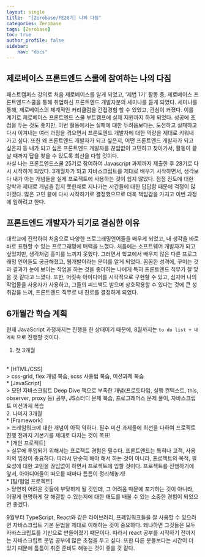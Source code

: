 ```yaml
---
layout: single
title:  "[Zerobase/FE28기] 나의 다짐"
categories: Zerobase
tags: [Zerobase]
toc: true
author_profile: false
sidebar:
    nav: "docs"
---
```


## 제로베이스 프론트엔드 스쿨에 참여하는 나의 다짐

 패스트캠퍼스 강의로 처음 제로베이스를 알게 되었고, ‘제법 1기’ 활동 중, 제로베이스 프론트엔드스쿨을 통해 취업하신 프론트엔드 개발자분의 세미나를 듣게 되었다. 세미나를 통해, 제로베이스의 체계적인 커리큘럼을 간접경험 할 수 있었고, 관심이 커졌다. 이를 계기로 제로베이스 프론트엔드 스쿨 부트캠프에 실제 지원까지 하게 되었다. 성공에 초점을 두는 것도 좋지만, 이번 활동에서는 실패에 대한 두려움보다는, 도전하고 실패하고 다시 이겨내는 여러 과정을 겪으면서 프론트엔드 개발자에 대한 역량을 제대로 키워내 가고 싶다. 또한 왜 프론트엔드 개발자가 되고 싶은지, 어떤 프론트엔드 개발자가 되고 싶은지 등 내가 되고 싶은 프론트엔드 개발자를 끊임없이 고민하고 찾아가서, 활동이 끝날 때까지 답을 찾을 수 있도록 최선을 다할 것이다.
 <br> 사실 나는 프론트엔드스쿨 25기로 참여하여 Javascript 과제까지 제출한 후 28기로 다시 시작하게 되었다. 3개월차가 되고 자바스크립트를 제대로 배우기 시작하면서, 생각보다 내가 아는 개념들을 실제 프로젝트에 사용하는 것이 쉽지 않았다. 점점 진도에 대한 강박과 제대로 개념을 잡지 못한채로 지나가는 시간들에 대한 답답함 때문에 걱정이 많아졌다. 많은 고민 끝에 다시 시작하기로 결정했으므로 더욱 책임감을 가지고 이번 과정에 임하려고 한다.


## 프론트엔드 개발자가 되기로 결심한 이유
대학교에 진학하여 처음으로 다양한 프로그래밍언어들을 배우게 되었고, 내 생각을 바로바로 표현할 수 있는 프로그래밍에 매력을 느꼈다. 처음에는 소프트웨어 개발자가 되고 싶었지만, 생각처럼 흥미를 느끼지 못했다. 그러면서 학교에서 배우지 않은 다른 프로그래밍 언어들도 궁금해졌고, 웹개발이라는 분야를 알게 되었다. 꼼꼼한 성격에, 꾸미는 것과 결과가 눈에 보이는 작업을 하는 것을 좋아하는 나에게 특히 프론트엔드 직무가 잘 맞을 것 같다고 느꼈다. 또한, 머릿속 아이디어를 시각적으로 구현할 수 있고, 심지어 나의 작업물을 사용자가 사용하고, 그들의 피드백도 받으며 상호작용할 수 있다는 것에 큰 성취감을 느껴, 프론트엔드 직무로 내 진로를 결정하게 되었다.


## 6개월간 학습 계획
현재 JavaScript 과정까지는 진행을 한 상태이기 때문에, 8월까지는 `to do list + 내 계획` 으로 진행할 것이다.
<br>

1. 첫 3개월
<br>
* [HTML/CSS]
<br>
> css-grid, flex 개념 복습, scss 사용법 복습, 미션과제 복습
<br>
* [JavaScript]
<br>
> 모던 자바스크립트 Deep Dive 책으로 부족한 개념(프로토타입, 실행 컨텍스트, this, observer, proxy 등) 공부, JS스터디 문제 복습, 프로그래머스 문제 풀이, 자바스크립트 미션과제 복습
<br>
2. 나머지 3개월
<br>
* [Framework]
<br>
> 프레임워크에 대한 개념이 아직 약하다. 필수 미션 과제들에 최선을 다하여 프로젝트 진행 전까지 기본기를 제대로 다지는 것이 목표!
<br>
* [개인 프로젝트]
<br>
> 실무에 투입되기 위해서는 프로젝트 경험은 필수다. 프론트엔드는 특히나 고객, 사용자의 입장이 중요하다. 따라서 단순히 해야 해서 하는 것이 아니라, 프로젝트의 목적, 필요성에 대한 고민을 끊임없이 하면서 프로젝트에 임할 것이다. 프로젝트를 진행하기에 앞서, 아이디어들이 떠오를 때마다 틈틈이 정리해놓기!
<br>
* [팀/협업 프로젝트]
<br>
> 당연히 어려운 것들에 부딪히게 될 것인데, 그 어려움 때문에 포기하는 것이 아니라, 어떻게 현명하게 잘 해결할 수 있는지에 대한 태도를 배울 수 있는 소중한 경험이 되었으면 좋겠다.
<br>

9월부터 TypeScript, React와 같은 라이브러리, 프레임워크들을 잘 사용할 수 있으려면 자바스크립트 기본 문법을 제대로 이해하는 것이 중요하다. 왜냐하면 그것들은 모두 자바스크립트를 기반으로 만들어졌기 때문이다. 따라서 react 공부를 시작하기 전까지는 자바스크립트 문법 공부에 많은 초점을 두고 싶다. 또한 다른 분들보다는 시간이 더 있기 때문에 틈틈이 취준 준비도 해놓는 것이 좋을 것 같다.